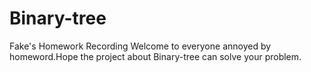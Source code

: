 # Binary-tree
Fake's Homework Recording
Welcome to everyone annoyed by homeword.Hope the project about Binary-tree can solve your problem.
